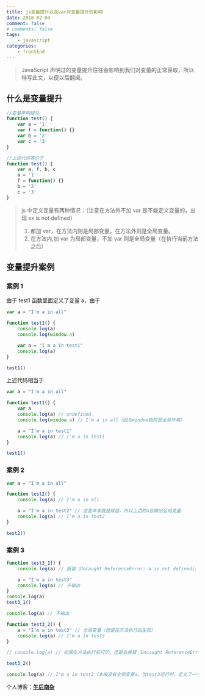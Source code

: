 ```yaml
---
title: js变量提升以及var对变量提升的影响
date: 2018-02-04
comment: false
# comments: false
tags:
    - javascript
categories:
    - frontEnd
---
```


> JavaScript 声明过的变量提升往往会影响到我们对变量的正常获取，所以特写此文，以便以后翻阅。

<!-- more -->

## 什么是变量提升

```javascript
//变量声明提升
function test() {
	var a = '1'
	var f = function() {}
	var b = '2'
	var c = '3'
}

//上述代码等价于
function test() {
	var a, f, b, c
	a = '1'
	f = function() {}
	b = '2'
	c = '3'
}
```

> js 中定义变量有两种情况：（注意在方法外不加 var 是不能定义变量的，出现 xx is not defined）
>
> 1. 都加 var，在方法内则是局部变量，在方法外则是全局变量。
> 2. 在方法内,加 var 为局部变量，不加 var 则是全局变量（在执行当前方法之后）

## 变量提升案例

### 案例 1

由于 test1 函数里面定义了变量 a，由于

```javascript
var a = "I'm a in all"

function test1() {
	console.log(a)
	console.log(window.a)

	var a = "I'm a in test1"
	console.log(a)
}

test1()
```

上述代码相当于

```javascript
var a = "I'm a in all"

function test1() {
	var a
	console.log(a) // undefined
	console.log(window.a) // I'm a in all（因为window指的是全局环境）

	a = "I'm a in test1"
	console.log(a) // I'm a in test1
}

test1()
```

### 案例 2

```javascript
var a = "I'm a in all"

function test2() {
	console.log(a) // I'm a in all

	a = "I'm a in test2" // 这里本来就是赋值，所以上边的a会输出全局变量
	console.log(a) // I'm a in test2
}

test2()
```

### 案例 3

```javascript
function test3_1() {
	console.log(a) // 报错（Uncaught ReferenceError: a is not defined），阻断以下代码的运行

	a = "I'm a in test3"
	console.log(a) // 不输出
}
console.log(a)
test3_1()

console.log(a) // 不输出
```

```javascript
function test3_2() {
	a = "I'm a in test3" // 全局变量（但是在方法执行后生效）
	console.log(a) // I'm a in test3
}

// console.log(a) // 如果在方法执行前打印，还是会报错（Uncaught ReferenceError: a is not defined），阻断以下代码的运行

test3_2()

console.log(a) // I'm a in test3（本来没有全局变量a，当test3运行时，定义了一个全局变量a，所以这里会输出）
```

个人博客：[**午后南杂**](http://recoluan.gitlab.io)
